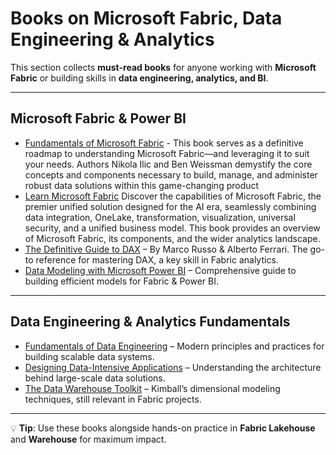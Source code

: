 # Books on Microsoft Fabric, Data Engineering & Analytics

This section collects **must-read books** for anyone working with **Microsoft Fabric** or building skills in **data engineering, analytics, and BI**.

---

## Microsoft Fabric & Power BI
- [Fundamentals of Microsoft Fabric](https://www.oreilly.com/library/view/fundamentals-of-microsoft/9781098172916/) - This book serves as a definitive roadmap to understanding Microsoft Fabric—and leveraging it to suit your needs. Authors Nikola Ilic and Ben Weissman demystify the core concepts and components necessary to build, manage, and administer robust data solutions within this game-changing product
- [Learn Microsoft Fabric](https://www.oreilly.com/library/view/learn-microsoft-fabric/9781835082287/) Discover the capabilities of Microsoft Fabric, the premier unified solution designed for the AI era, seamlessly combining data integration, OneLake, transformation, visualization, universal security, and a unified business model. This book provides an overview of Microsoft Fabric, its components, and the wider analytics landscape.
- [The Definitive Guide to DAX](https://www.sqlbi.com/books/the-definitive-guide-to-dax/) – By Marco Russo & Alberto Ferrari. The go-to reference for mastering DAX, a key skill in Fabric analytics.
- [Data Modeling with Microsoft Power BI](https://www.amazon.com/Data-Modeling-Microsoft-Power-BI/dp/1801813101/) – Comprehensive guide to building efficient models for Fabric & Power BI.
---

## Data Engineering & Analytics Fundamentals
- [Fundamentals of Data Engineering](https://www.amazon.com/Fundamentals-Data-Engineering-Robust-Systems/dp/1098108302/) – Modern principles and practices for building scalable data systems.
- [Designing Data-Intensive Applications](https://dataintensive.net/) – Understanding the architecture behind large-scale data solutions.
- [The Data Warehouse Toolkit](https://www.amazon.com/Data-Warehouse-Toolkit-Definitive-Dimensional/dp/1118530802/) – Kimball’s dimensional modeling techniques, still relevant in Fabric projects.

---

💡 **Tip**: Use these books alongside hands-on practice in **Fabric Lakehouse** and **Warehouse** for maximum impact.
